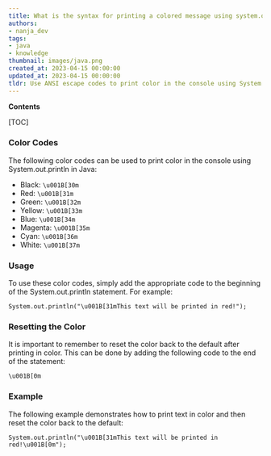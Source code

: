 ```yaml
---
title: What is the syntax for printing a colored message using system.out.println?
authors:
- nanja_dev
tags:
- java
- knowledge
thumbnail: images/java.png
created_at: 2023-04-15 00:00:00
updated_at: 2023-04-15 00:00:00
tldr: Use ANSI escape codes to print color in the console using System.out.println in Java.
---
```


**Contents**

[TOC]

### Color Codes

The following color codes can be used to print color in the console using System.out.println in Java:

- Black: `\u001B[30m`
- Red: `\u001B[31m`
- Green: `\u001B[32m`
- Yellow: `\u001B[33m`
- Blue: `\u001B[34m`
- Magenta: `\u001B[35m`
- Cyan: `\u001B[36m`
- White: `\u001B[37m`

### Usage

To use these color codes, simply add the appropriate code to the beginning of the System.out.println statement. For example:

```
System.out.println("\u001B[31mThis text will be printed in red!");
```

### Resetting the Color

It is important to remember to reset the color back to the default after printing in color. This can be done by adding the following code to the end of the statement:

`\u001B[0m`

### Example

The following example demonstrates how to print text in color and then reset the color back to the default:

```
System.out.println("\u001B[31mThis text will be printed in red!\u001B[0m");
```
